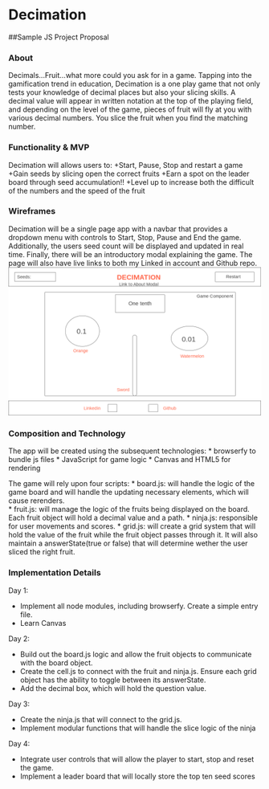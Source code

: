 # Decimation

##Sample JS Project Proposal

### About
  Decimals...Fruit...what more could you ask for in a game. Tapping into the gamification trend in education, Decimation is a one play game that not only tests your knowledge of decimal places but also your slicing skills. A decimal value will appear in written notation at the top of the playing field, and depending on the level of the game, pieces of fruit will fly at you with various decimal numbers. You slice the fruit when you find the matching number.  

### Functionality & MVP

Decimation will allows users to:
  +Start, Pause, Stop and restart a game
  +Gain seeds by slicing open the correct fruits
  +Earn a spot on the leader board through seed accumulation!!
  +Level up to increase both the difficult of the numbers and the speed of the fruit

 ### Wireframes
  Decimation will be a single page app with a navbar that provides a dropdown menu with controls to Start, Stop, Pause and End the game. Additionally, the users seed count will be displayed and updated in real time. Finally, there will be an introductory modal explaining the game. The page will also have live links to both my Linked in account and Github repo.
![alt text](assets/images/wireframe.png)

### Composition and Technology
  The app will be created using the subsequent technologies:
    * browserfy to bundle js files
    * JavaScript for game logic
    * Canvas and HTML5 for rendering

  The game will rely upon four scripts:
    * board.js: will handle the logic of the game board and will handle the updating necessary elements, which will cause rerenders.  
    * fruit.js: will manage the logic of the fruits being displayed on the board. Each fruit object will hold a decimal value and a path.
    * ninja.js: responsible for user movements and scores.
    * grid.js: will create a grid system that will hold the value of the fruit while the fruit object passes through it. It will also maintain a answerState(true or false) that will determine wether the user sliced the right fruit.

### Implementation Details

Day 1:
  * Implement all node modules, including browserfy. Create a simple entry file.
  * Learn Canvas

Day 2:
  * Build out the board.js logic and allow the fruit objects to communicate with the board object.
  * Create the cell.js to connect with the fruit and ninja.js. Ensure each grid object has the ability to toggle between its answerState.
  * Add the decimal box, which will hold the question value.

Day 3:
  * Create the ninja.js that will connect to the grid.js.
  * Implement modular functions that will handle the slice logic of the ninja

Day 4:
  * Integrate user controls that will allow the player to start, stop and reset the game.
  * Implement a leader board that will locally store the top ten seed scores
